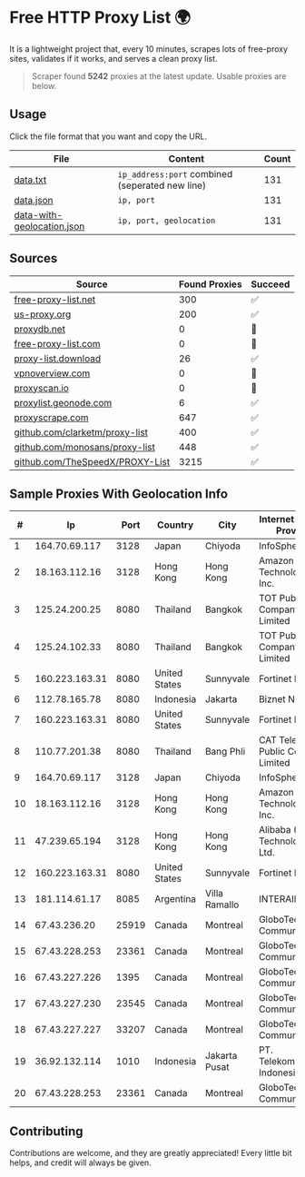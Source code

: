 
# Free HTTP Proxy List 🌍

It is a lightweight project that, every 10 minutes, scrapes lots of free-proxy sites, validates if it works, and serves a clean proxy list.


> Scraper found **5242** proxies at the latest update. Usable proxies are below.

## Usage

Click the file format that you want and copy the URL.


|File|Content|Count|
|----|-------|-----|
|[data.txt](https://raw.githubusercontent.com/themiralay/Proxy-List-World/master/data.txt)|`ip_address:port` combined (seperated new line)|131|
|[data.json](https://raw.githubusercontent.com/themiralay/Proxy-List-World/master/data.json)|`ip, port`|131|
|[data-with-geolocation.json](https://raw.githubusercontent.com/themiralay/Proxy-List-World/master/data-with-geolocation.json)|`ip, port, geolocation`|131|

## Sources

|Source|Found Proxies|Succeed|
|------|-------------|-------|
|[free-proxy-list.net](https://free-proxy-list.net)|300|✅|
|[us-proxy.org](https://www.us-proxy.org)|200|✅|
|[proxydb.net](http://proxydb.net)|0|🚫|
|[free-proxy-list.com](https://free-proxy-list.com/?page=&port=&type%5B%5D=http&type%5B%5D=https&up_time=0&search=Search)|0|🚫|
|[proxy-list.download](https://www.proxy-list.download/HTTP)|26|✅|
|[vpnoverview.com](https://vpnoverview.com/privacy/anonymous-browsing/free-proxy-servers)|0|🚫|
|[proxyscan.io](https://www.proxyscan.io)|0|🚫|
|[proxylist.geonode.com](https://proxylist.geonode.com/api/proxy-list?limit=300&page=1&sort_by=lastChecked&sort_type=desc&protocols=http,https)|6|✅|
|[proxyscrape.com](https://api.proxyscrape.com/v2/?request=displayproxies&protocol=http&timeout=10000&country=all&ssl=all&anonymity=all)|647|✅|
|[github.com/clarketm/proxy-list](https://raw.githubusercontent.com/clarketm/proxy-list/master/proxy-list-raw.txt)|400|✅|
|[github.com/monosans/proxy-list](https://raw.githubusercontent.com/monosans/proxy-list/main/proxies/http.txt)|448|✅|
|[github.com/TheSpeedX/PROXY-List](https://raw.githubusercontent.com/TheSpeedX/PROXY-List/master/http.txt)|3215|✅|


## Sample Proxies With Geolocation Info

|#|Ip|Port|Country|City|Internet Service Provider|
|-|--|----|-------|----|-------------------------|
|1|164.70.69.117|3128|Japan|Chiyoda|InfoSphere|
|2|18.163.112.16|3128|Hong Kong|Hong Kong|Amazon Technologies Inc.|
|3|125.24.200.25|8080|Thailand|Bangkok|TOT Public Company Limited|
|4|125.24.102.33|8080|Thailand|Bangkok|TOT Public Company Limited|
|5|160.223.163.31|8080|United States|Sunnyvale|Fortinet Inc.|
|6|112.78.165.78|8080|Indonesia|Jakarta|Biznet Networks|
|7|160.223.163.31|8080|United States|Sunnyvale|Fortinet Inc.|
|8|110.77.201.38|8080|Thailand|Bang Phli|CAT Telecom Public Company Limited|
|9|164.70.69.117|3128|Japan|Chiyoda|InfoSphere|
|10|18.163.112.16|3128|Hong Kong|Hong Kong|Amazon Technologies Inc.|
|11|47.239.65.194|3128|Hong Kong|Hong Kong|Alibaba (US) Technology Co., Ltd.|
|12|160.223.163.31|8080|United States|Sunnyvale|Fortinet Inc.|
|13|181.114.61.17|8085|Argentina|Villa Ramallo|INTERAIR|
|14|67.43.236.20|25919|Canada|Montreal|GloboTech Communications|
|15|67.43.228.253|23361|Canada|Montreal|GloboTech Communications|
|16|67.43.227.226|1395|Canada|Montreal|GloboTech Communications|
|17|67.43.227.230|23545|Canada|Montreal|GloboTech Communications|
|18|67.43.227.227|33207|Canada|Montreal|GloboTech Communications|
|19|36.92.132.114|1010|Indonesia|Jakarta Pusat|PT. Telekomunikasi Indonesia|
|20|67.43.228.253|23361|Canada|Montreal|GloboTech Communications|



## Contributing

Contributions are welcome, and they are greatly appreciated! Every
little bit helps, and credit will always be given.

